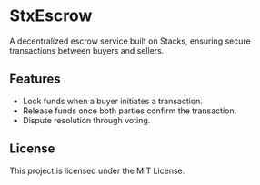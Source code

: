 # StxEscrow

A decentralized escrow service built on Stacks, ensuring secure transactions between buyers and sellers.

## Features
- Lock funds when a buyer initiates a transaction.
- Release funds once both parties confirm the transaction.
- Dispute resolution through voting.

## License
This project is licensed under the MIT License.
